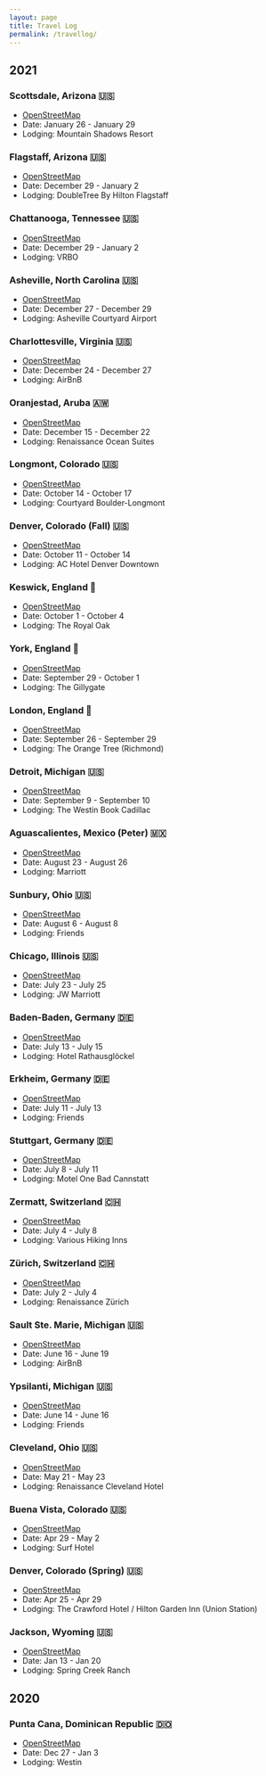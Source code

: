 ```yaml
---
layout: page
title: Travel Log
permalink: /travellog/
---
```


## 2021

### Scottsdale, Arizona 🇺🇸

- [OpenStreetMap](https://www.openstreetmap.org/relation/110826)
- Date: January 26 - January 29
- Lodging: Mountain Shadows Resort

### Flagstaff, Arizona 🇺🇸

- [OpenStreetMap](https://www.openstreetmap.org/node/153458138)
- Date: December 29 - January 2
- Lodging: DoubleTree By Hilton Flagstaff

### Chattanooga, Tennessee 🇺🇸

- [OpenStreetMap](https://www.openstreetmap.org/node/153458138)
- Date: December 29 - January 2
- Lodging: VRBO

### Asheville, North Carolina 🇺🇸

- [OpenStreetMap](https://www.openstreetmap.org/relation/180348)
- Date: December 27 - December 29
- Lodging: Asheville Courtyard Airport

### Charlottesville, Virginia 🇺🇸

- [OpenStreetMap](https://www.openstreetmap.org/relation/2504948)
- Date: December 24 - December 27
- Lodging: AirBnB

### Oranjestad, Aruba 🇦🇼

- [OpenStreetMap](https://www.openstreetmap.org/node/50031810)
- Date: December 15 - December 22
- Lodging: Renaissance Ocean Suites

### Longmont, Colorado 🇺🇸

- [OpenStreetMap](https://www.openstreetmap.org/relation/112304)
- Date: October 14 - October 17
- Lodging: Courtyard Boulder-Longmont

### Denver, Colorado (Fall) 🇺🇸

- [OpenStreetMap](https://www.openstreetmap.org/relation/253750)
- Date: October 11 - October 14
- Lodging: AC Hotel Denver Downtown

### Keswick, England 🏴󠁧󠁢󠁥󠁮󠁧󠁿

- [OpenStreetMap](https://www.openstreetmap.org/relation/8366303)
- Date: October 1 - October 4
- Lodging: The Royal Oak

### York, England 🏴󠁧󠁢󠁥󠁮󠁧󠁿

- [OpenStreetMap](https://www.openstreetmap.org/node/20913294)
- Date: September 29 - October 1
- Lodging: The Gillygate

### London, England 🏴󠁧󠁢󠁥󠁮󠁧󠁿

- [OpenStreetMap](https://www.openstreetmap.org/relation/65606)
- Date: September 26 - September 29
- Lodging: The Orange Tree (Richmond)

### Detroit, Michigan 🇺🇸

- [OpenStreetMap](https://www.openstreetmap.org/relation/134591)
- Date: September 9 - September 10
- Lodging: The Westin Book Cadillac

### Aguascalientes, Mexico (Peter) 🇲🇽

- [OpenStreetMap](https://www.openstreetmap.org/node/4392412822)
- Date: August 23 - August 26
- Lodging: Marriott

### Sunbury, Ohio 🇺🇸

- [OpenStreetMap](https://www.openstreetmap.org/relation/182694)
- Date: August 6 - August 8
- Lodging: Friends

### Chicago, Illinois 🇺🇸

- [OpenStreetMap](https://www.openstreetmap.org/relation/122604)
- Date: July 23 - July 25
- Lodging: JW Marriott

### Baden-Baden, Germany 🇩🇪

- [OpenStreetMap](https://www.openstreetmap.org/relation/62340)
- Date: July 13 - July 15
- Lodging: Hotel Rathausglöckel

### Erkheim, Germany 🇩🇪

- [OpenStreetMap](https://www.openstreetmap.org/relation/968910)
- Date: July 11 - July 13
- Lodging: Friends

### Stuttgart, Germany 🇩🇪

- [OpenStreetMap](https://www.openstreetmap.org/relation/2793104)
- Date: July 8 - July 11
- Lodging: Motel One Bad Cannstatt

### Zermatt, Switzerland 🇨🇭

- [OpenStreetMap](https://www.openstreetmap.org/relation/1685406)
- Date: July 4 - July 8
- Lodging: Various Hiking Inns

### Zürich, Switzerland 🇨🇭

- [OpenStreetMap](https://www.openstreetmap.org/relation/1682248)
- Date: July 2 - July 4
- Lodging: Renaissance Zürich

### Sault Ste. Marie, Michigan 🇺🇸

- [OpenStreetMap](https://www.openstreetmap.org/relation/7590370)
- Date: June 16 - June 19
- Lodging: AirBnB

### Ypsilanti, Michigan 🇺🇸

- [OpenStreetMap](https://www.openstreetmap.org/relation/135135)
- Date: June 14 - June 16
- Lodging: Friends

### Cleveland, Ohio 🇺🇸

- [OpenStreetMap](https://www.openstreetmap.org/relation/182130)
- Date: May 21 - May 23
- Lodging: Renaissance Cleveland Hotel

### Buena Vista, Colorado 🇺🇸

- [OpenStreetMap](https://www.openstreetmap.org/way/161510060)
- Date: Apr 29 - May 2
- Lodging: Surf Hotel

### Denver, Colorado (Spring) 🇺🇸

- [OpenStreetMap](https://www.openstreetmap.org/relation/253750)
- Date: Apr 25 - Apr 29
- Lodging: The Crawford Hotel / Hilton Garden Inn (Union Station)

### Jackson, Wyoming 🇺🇸

- [OpenStreetMap](https://www.openstreetmap.org/relation/252274)
- Date: Jan 13 - Jan 20
- Lodging: Spring Creek Ranch

## 2020

### Punta Cana, Dominican Republic 🇩🇴

- [OpenStreetMap](https://www.openstreetmap.org/way/675403679)
- Date: Dec 27 - Jan 3
- Lodging: Westin
